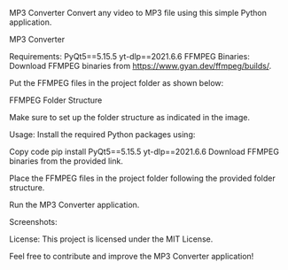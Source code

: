 MP3 Converter
Convert any video to MP3 file using this simple Python application.

MP3 Converter

Requirements:
PyQt5==5.15.5
yt-dlp==2021.6.6
FFMPEG Binaries:
Download FFMPEG binaries from https://www.gyan.dev/ffmpeg/builds/.

Put the FFMPEG files in the project folder as shown below:

FFMPEG Folder Structure

Make sure to set up the folder structure as indicated in the image.

Usage:
Install the required Python packages using:

Copy code
pip install PyQt5==5.15.5 yt-dlp==2021.6.6
Download FFMPEG binaries from the provided link.

Place the FFMPEG files in the project folder following the provided folder structure.

Run the MP3 Converter application.

Screenshots:

<!-- Add other screenshots if needed -->
License:
This project is licensed under the MIT License.

Feel free to contribute and improve the MP3 Converter application!

